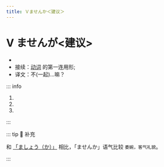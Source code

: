 ```yaml
---
title: Ｖませんか＜建议＞
---
```


# V ませんが<建议>

* <grammer-content sentence="意义：用于建议、邀请对方一起做某事，**语气非常委婉**；" />
* 接续：[动词](../../verb.md) 的第一连用形;
* 译文：不(一起)...嘛？

::: info

1. <grammer-content id='1-7-8-0' sentence="[北京/ぺきん]ダックでも[食/た]べ**ませんか**。" trans='不吃点北京烤鸭啥的吗？' />
2. <grammer-content id='1-7-8-1' sentence="[一緒/いっしょ]に[公園/こうえん]に[行/い]**きませんか**。" trans='不要一起去公园吗？' />
3. <grammer-content id='1-7-8-2' sentence="ここで[写真/しゃしん]を[撮/と]り**ませんか**。" trans='不在这儿拍张照片吗？' />

:::

::: tip :bookmark: 补充

和 [「ましょう（か）」](./1-7-1.md) 相比，「ませんか」语气比较 `委婉，客气礼貌`。

:::
